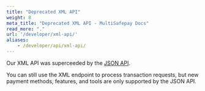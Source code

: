 ```yaml
---
title: "Deprecated XML API"
weight: 8
meta_title: "Deprecated XML API - MultiSafepay Docs"
read_more: "."
url: '/developer/xml-api/'
aliases:
    - /developer/api/xml-api/
---
```


Our XML API was superceeded by the [JSON API](/api).

You can still use the XML endpoint to process transaction requests, but new payment methods, features, and tools are only supported by the JSON API.

